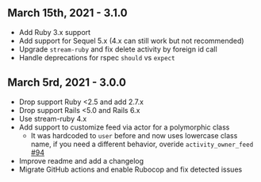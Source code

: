 ## March 15th, 2021 - 3.1.0
- Add Ruby 3.x support
- Add support for Sequel 5.x (4.x can still work but not recommended)
- Upgrade `stream-ruby` and fix delete activity by foreign id call
- Handle deprecations for rspec `should` vs `expect`

## March 5rd, 2021 - 3.0.0
- Drop support Ruby <2.5 and add 2.7.x
- Drop support Rails <5.0 and Rails 6.x
- Use stream-ruby 4.x
- Add support to customize feed via actor for a polymorphic class
  - It was hardcoded to `user` before and now uses lowercase class name, if you need a different behavior, overide `activity_owner_feed` [#94](https://github.com/GetStream/stream-rails/pull/94/files#diff-3d92e427dc9ed0ff495d30a187128590999c92f0b53e21cf890678378fcc83d9R42)
- Improve readme and add a changelog
- Migrate GitHub actions and enable Rubocop and fix detected issues
